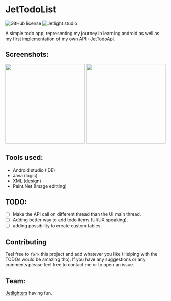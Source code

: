 # JetTodoList

![GitHub license](https://img.shields.io/github/license/oussamabonnor1/TODOAppAndroid.svg)
![Jetlight studio](https://img.shields.io/badge/Made%20by-Jetlight%20studio-blue.svg?color=082544)

A simple todo app, representing my journey in learning android as well as my first implementation of my own API : [JetTodoApi](https://github.com/oussamabonnor1/ASP.Net-Core-Web-API).


## Screenshots:

<img width="250" src="app/Screenshots/todotables.png">  <img width="250" src="app/Screenshots/todolist.png">

## Tools used:
* Android studio (IDE)
* Java (logic)
* XML (design)
* Paint.Net (Image editting)

## TODO:

- [ ] Make the API call on different thread than the UI main thread.
- [ ] Adding better way to add todo items (UI/UX speaking).
- [ ] adding possibility to create custom tables.

## Contributing

Feel free to `fork` this project and add whatever you like (Helping with the TODOs would be amazing tho). If you have any suggestions or any comments please feel free to contact me or to open an issue.

## Team:
[Jetlighters](https://github.com/JetLightStudio) having fun.
